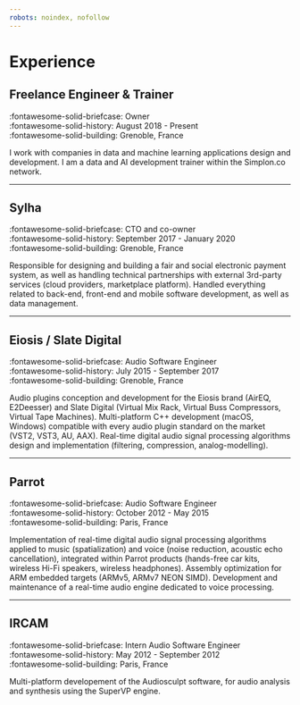 ```yaml
---
robots: noindex, nofollow
---
```


# Experience

## Freelance Engineer & Trainer

:fontawesome-solid-briefcase: Owner <br>
:fontawesome-solid-history: August 2018 - Present <br>
:fontawesome-solid-building: Grenoble, France <br>

I work with companies in data and machine learning applications design and
development. I am a data and AI development trainer within the Simplon.co network.

---

## Sylha

:fontawesome-solid-briefcase: CTO and co-owner <br>
:fontawesome-solid-history: September 2017 - January 2020 <br>
:fontawesome-solid-building: Grenoble, France <br>

Responsible for designing and building a fair and social electronic payment system,
as well as handling technical partnerships with external 3rd-party services
(cloud providers, marketplace platform). Handled everything related to back-end,
front-end and mobile software development, as well as data management.

---

## Eiosis / Slate Digital

:fontawesome-solid-briefcase: Audio Software Engineer <br>
:fontawesome-solid-history: July 2015 - September 2017 <br>
:fontawesome-solid-building: Grenoble, France <br>

Audio plugins conception and development for the Eiosis brand (AirEQ, E2Deesser)
and Slate Digital (Virtual Mix Rack, Virtual Buss Compressors, Virtual Tape Machines).
Multi-platform C++ development (macOS, Windows) compatible with every audio plugin
standard on the market (VST2, VST3, AU, AAX). Real-time digital audio signal
processing algorithms design and implementation (filtering, compression, analog-modelling).

---

## Parrot

:fontawesome-solid-briefcase: Audio Software Engineer <br>
:fontawesome-solid-history: October 2012 - May 2015 <br>
:fontawesome-solid-building: Paris, France <br>

Implementation of real-time digital audio signal processing algorithms applied
to music (spatialization) and voice (noise reduction, acoustic echo cancellation),
integrated within Parrot products (hands-free car kits, wireless Hi-Fi speakers,
wireless headphones). Assembly optimization for ARM embedded targets (ARMv5, ARMv7 NEON SIMD).
Development and maintenance of a real-time audio engine dedicated to voice processing.

---

## IRCAM

:fontawesome-solid-briefcase: Intern Audio Software Engineer <br>
:fontawesome-solid-history: May 2012 - September 2012 <br>
:fontawesome-solid-building: Paris, France <br>

Multi-platform developement of the Audiosculpt software, for audio analysis and
synthesis using the SuperVP engine.
